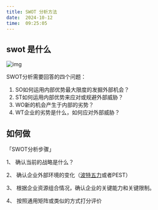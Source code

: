 ```yaml
---
title: SWOT 分析方法
date:  2024-10-12 
time:  09:25:05
---
```




## swot 是什么

![img](https://picx.zhimg.com/v2-596369862c27b548e1320b9675842f92_r.jpg?source=1def8aca)

SWOT分析需要回答的四个问题：

1. SO如何运用内部优势最大限度的发掘外部机会？
2. ST如何运用内部优势来应对或规避外部威胁？
3. WO新的机会产生于内部的劣势？
4. WT企业的劣势是什么，如何应对外部威胁？

## 如何做

「SWOT分析步骤」

1、 确认当前的战略是什么？

2、 确认企业外部环境的变化（[波特五力](https://zhida.zhihu.com/search?content_id=9443213&content_type=Article&match_order=1&q=波特五力&zhida_source=entity)或者PEST）

3、 根据企业资源组合情况，确认企业的关键能力和关键限制。

4、 按照通用矩阵或类似的方式打分评价

